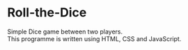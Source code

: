 # Roll-the-Dice
Simple Dice game between two players.
<br>
This programme is written using HTML, CSS and JavaScript.
